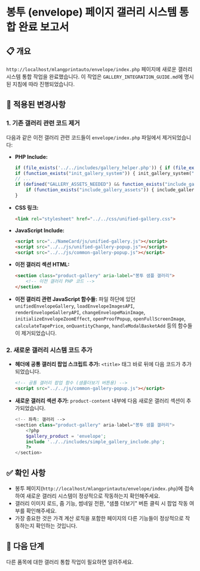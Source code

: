 # 봉투 (envelope) 페이지 갤러리 시스템 통합 완료 보고서

## 📋 개요
`http://localhost/mlangprintauto/envelope/index.php` 페이지에 새로운 갤러리 시스템 통합 작업을 완료했습니다. 이 작업은 `GALLERY_INTEGRATION_GUIDE.md`에 명시된 지침에 따라 진행되었습니다.

## 🚀 적용된 변경사항

### 1. 기존 갤러리 관련 코드 제거
다음과 같은 이전 갤러리 관련 코드들이 `envelope/index.php` 파일에서 제거되었습니다:
*   **PHP Include:**
    ```php
    if (file_exists('../../includes/gallery_helper.php')) { if (file_exists('../../includes/gallery_helper.php')) { include_once '../../includes/gallery_helper.php'; } }
    if (function_exists("init_gallery_system")) { init_gallery_system("envelope"); }
    // ...
    if (defined("GALLERY_ASSETS_NEEDED") && function_exists("include_gallery_assets")) {
        if (function_exists("include_gallery_assets")) { include_gallery_assets(); }
    }
    ```
*   **CSS 링크:**
    ```html
    <link rel="stylesheet" href="../../css/unified-gallery.css">
    ```
*   **JavaScript Include:**
    ```html
    <script src="../NameCard/js/unified-gallery.js"></script>
    <script src="../../js/unified-gallery-popup.js"></script>
    <script src="../../js/common-gallery-popup.js"></script>
    ```
*   **이전 갤러리 섹션 HTML:**
    ```html
    <section class="product-gallery" aria-label="봉투 샘플 갤러리">
        <!-- 이전 갤러리 PHP 코드 -->
    </section>
    ```
*   **이전 갤러리 관련 JavaScript 함수들:** 파일 하단에 있던 `unifiedEnvelopeGallery`, `loadEnvelopeImagesAPI`, `renderEnvelopeGalleryAPI`, `changeEnvelopeMainImage`, `initializeEnvelopeZoomEffect`, `openProofPopup`, `openFullScreenImage`, `calculateTapePrice`, `onQuantityChange`, `handleModalBasketAdd` 등의 함수들이 제거되었습니다.

### 2. 새로운 갤러리 시스템 코드 추가

*   **헤더에 공통 갤러리 팝업 스크립트 추가:**
    `<title>` 태그 바로 뒤에 다음 코드가 추가되었습니다.
    ```html
    <!-- 공통 갤러리 팝업 함수 (샘플더보기 버튼용) -->
    <script src="../../js/common-gallery-popup.js"></script>
    ```
*   **새로운 갤러리 섹션 추가:**
    `product-content` 내부에 다음 새로운 갤러리 섹션이 추가되었습니다.
    ```php
    <!-- 좌측: 갤러리 -->
    <section class="product-gallery" aria-label="봉투 샘플 갤러리">
        <?php
        $gallery_product = 'envelope';
        include '../../includes/simple_gallery_include.php';
        ?>
    </section>
    ```

## ✅ 확인 사항
*   봉투 페이지(`http://localhost/mlangprintauto/envelope/index.php`)에 접속하여 새로운 갤러리 시스템이 정상적으로 작동하는지 확인해주세요.
*   갤러리 이미지 로드, 줌 기능, 썸네일 전환, "샘플 더보기" 버튼 클릭 시 팝업 작동 여부를 확인해주세요.
*   가장 중요한 것은 가격 계산 로직을 포함한 페이지의 다른 기능들이 정상적으로 작동하는지 확인하는 것입니다.

## 📝 다음 단계
다른 품목에 대한 갤러리 통합 작업이 필요하면 알려주세요.
